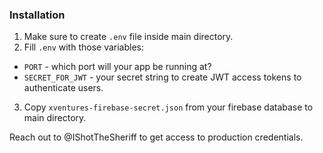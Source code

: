 ### Installation

1. Make sure to create `.env` file inside main directory.
2. Fill `.env` with those variables:

- `PORT` - which port will your app be running at?
- `SECRET_FOR_JWT` - your secret string to create JWT access tokens to authenticate users.

3. Copy `xventures-firebase-secret.json` from your firebase database to main directory.

Reach out to @IShotTheSheriff to get access to production credentials.
